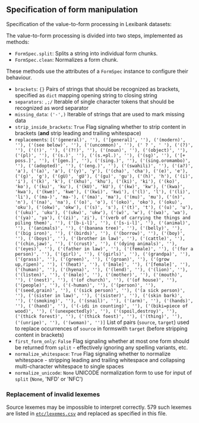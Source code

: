 ## Specification of form manipulation


Specification of the value-to-form processing in Lexibank datasets:

The value-to-form processing is divided into two steps, implemented as methods:
- `FormSpec.split`: Splits a string into individual form chunks.
- `FormSpec.clean`: Normalizes a form chunk.

These methods use the attributes of a `FormSpec` instance to configure their behaviour.

- `brackets`: `{}`
  Pairs of strings that should be recognized as brackets, specified as `dict` mapping opening string to closing string
- `separators`: `,;/`
  Iterable of single character tokens that should be recognized as word separator
- `missing_data`: `('-',)`
  Iterable of strings that are used to mark missing data
- `strip_inside_brackets`: `True`
  Flag signaling whether to strip content in brackets (**and** strip leading and trailing whitespace)
- `replacements`: `[('(general)', ''), ('[general]', ''), ('(modern)', ''), ('(see below)', ''), ('(uncommon)', ''), (' ? ', ' '), ('(?)', ''), ('(!)', ''), ('(?!)', ''), ('(noun)', ''), ('(object)', ''), ('(pl)', ''), ('(s.)', ''), ('(s.+pl.)', ''), ('(sg)', ''), ('[+ poss.]', ''), ('[gen.]', ''), ('(sing.)', ''), ('(sing.oromambo)', ''), ('(adopted)', ''), ('(eng.)', ''), ('(swahili)', ''), ('(a?)', 'a'), ('(a)', 'a'), ('(y)', 'y'), ('(cha)', 'cha'), ('(e)', 'e'), ('(g)', 'g'), ('(gU)', 'gU'), ('(gu)', 'gu'), ('(h)', 'h'), ('(i)', 'i'), ('(k)', 'k'), ('(khu)', 'khu'), ('(ki)', 'ki'), ('(ko)', 'ko'), ('(ku)', 'ku'), ('(kU)', 'kU'), ('(kw)', 'kw'), ('(kwa)', 'kwa'), ('(kwe)', 'kwe'), ('(kwi)', 'kwi'), ('(l)', 'l'), ('(li)', 'li'), ('(ma-)', 'ma-'), ('(ma)', 'ma'), ('(mu)', 'mu'), ('(n)', 'n'), ('(na)', 'na'), ('(o)', 'o'), ('(oko)', 'oko'), ('(oku)', 'oku'), ('(okw)', 'okw'), ('(s)', 's'), ('(t)', 't'), ('(u)', 'u'), ('(uku)', 'uku'), ('(ukw)', 'ukw'), ('(w)', 'w'), ('(wa)', 'wa'), ('(ya)', 'ya'), ('(zi)', 'zi'), ('(verb of carrying the things and piling them)', ''), ('[b-i-l]', ''), ('[s-i-l]', ''), ('(animal)', ''), ('(animals)', ''), ('(banana tree)', ''), ('(belly)', ''), ('(big iron)', ''), ('(birds)', ''), ('(borrow)', ''), ('(boy)', ''), ('(boys)', ''), ('(brother in law)', ''), ('(cattle)', ''), ('(chin,jaw)', ''), ('(crust)', ''), ('(dying animals)', ''), ('(eyes)', ''), ('(father in law)', ''), ('(female)', ''), ('(for a person)', ''), ('(girl)', ''), ('(girls)', ''), ('(grandpa)', ''), ('(grass)', ''), ('(green)', ''), ('(groan)', ''), ('(grow up,ripen)', ''), ('(heat)', ''), ('[male]', ''), ('[female]', ''), ('(human)', ''), ('(hyena)', ''), ('(lend)', ''), ('(lion)', ''), ('(listen)', ''), ('(male)', ''), ('(mother)', ''), ('(mouth)', ''), ('(nest)', ''), ('(of church)', ''), ('(of house)', ''), ('(people)', ''), ('(-human)', ''), ('(person)', ''), ('(seed,grain)', ''), ('(sick person)', ''), ('(a sick person)', ''), ('(sister in law)', ''), ('(sister)', ''), ('(skin bark)', ''), ('(smoking)', ''), ('(snail)', ''), ('(arm)', ''), ('(hands)', ''), ('(hand)', ''), ('(-idi in counting)', ''), ('(biki=piece of wood)', ''), ('(unexpectedly)', ''), ('(spoil,destroy)', ''), ('(thick forest)', ''), ('(thick foest)', ''), ('(thing)', ''), ('(unripe)', ''), ('(woman)', '')]`
  List of pairs (`source`, `target`) used to replace occurrences of `source` in formswith `target` (before stripping content in brackets)
- `first_form_only`: `False`
  Flag signaling whether at most one form should be returned from `split` - effectively ignoring any spelling variants, etc.
- `normalize_whitespace`: `True`
  Flag signaling whether to normalize whitespace - stripping leading and trailing whitespace and collapsing multi-character whitespace to single spaces
- `normalize_unicode`: `None`
  UNICODE normalization form to use for input of `split` (`None`, 'NFD' or 'NFC')

### Replacement of invalid lexemes

Source lexemes may be impossible to interpret correctly. 579 such lexemes are listed
in [`etc/lexemes.csv`](etc/lexemes.csv) and replaced as specified in this file.
